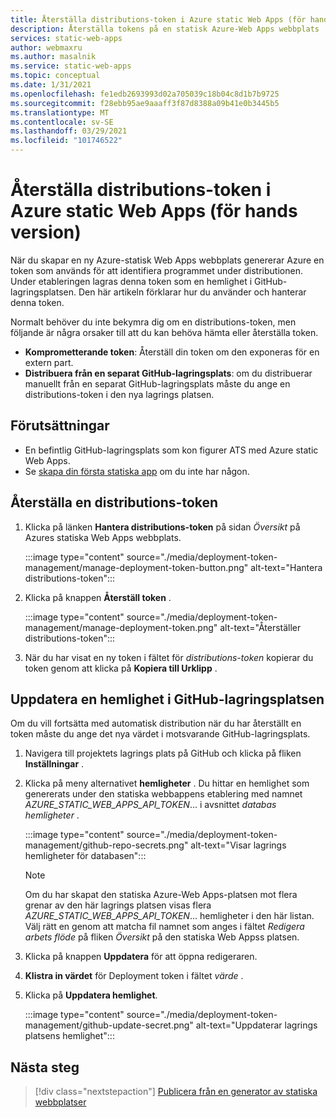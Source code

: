 ```yaml
---
title: Återställa distributions-token i Azure static Web Apps (för hands version)
description: Återställa tokens på en statisk Azure-Web Apps webbplats
services: static-web-apps
author: webmaxru
ms.author: masalnik
ms.service: static-web-apps
ms.topic: conceptual
ms.date: 1/31/2021
ms.openlocfilehash: fe1edb2693993d02a705039c18b04c8d1b7b9725
ms.sourcegitcommit: f28ebb95ae9aaaff3f87d8388a09b41e0b3445b5
ms.translationtype: MT
ms.contentlocale: sv-SE
ms.lasthandoff: 03/29/2021
ms.locfileid: "101746522"
---
```

# <a name="reset-deployment-tokens-in-azure-static-web-apps-preview"></a>Återställa distributions-token i Azure static Web Apps (för hands version)

När du skapar en ny Azure-statisk Web Apps webbplats genererar Azure en token som används för att identifiera programmet under distributionen. Under etableringen lagras denna token som en hemlighet i GitHub-lagringsplatsen. Den här artikeln förklarar hur du använder och hanterar denna token.

Normalt behöver du inte bekymra dig om en distributions-token, men följande är några orsaker till att du kan behöva hämta eller återställa token.

* **Komprometterande token**: Återställ din token om den exponeras för en extern part.
* **Distribuera från en separat GitHub-lagringsplats**: om du distribuerar manuellt från en separat GitHub-lagringsplats måste du ange en distributions-token i den nya lagrings platsen.

## <a name="prerequisites"></a>Förutsättningar

- En befintlig GitHub-lagringsplats som kon figurer ATS med Azure static Web Apps.
- Se [skapa din första statiska app](getting-started.md) om du inte har någon.

## <a name="reset-a-deployment-token"></a>Återställa en distributions-token

1. Klicka på länken **Hantera distributions-token** på sidan _Översikt_ på Azures statiska Web Apps webbplats.

    :::image type="content" source="./media/deployment-token-management/manage-deployment-token-button.png" alt-text="Hantera distributions-token":::

1. Klicka på knappen **Återställ token** .

    :::image type="content" source="./media/deployment-token-management/manage-deployment-token.png" alt-text="Återställer distributions-token":::

1. När du har visat en ny token i fältet för _distributions-token_ kopierar du token genom att klicka på **Kopiera till Urklipp** .


## <a name="update-a-secret-in-the-github-repository"></a>Uppdatera en hemlighet i GitHub-lagringsplatsen

Om du vill fortsätta med automatisk distribution när du har återställt en token måste du ange det nya värdet i motsvarande GitHub-lagringsplats.

1. Navigera till projektets lagrings plats på GitHub och klicka på fliken **Inställningar** .
1. Klicka på meny alternativet **hemligheter** . Du hittar en hemlighet som genererats under den statiska webbappens etablering med namnet _AZURE_STATIC_WEB_APPS_API_TOKEN_... i avsnittet _databas hemligheter_ .

    :::image type="content" source="./media/deployment-token-management/github-repo-secrets.png" alt-text="Visar lagrings hemligheter för databasen":::

    > [!NOTE]
    > Om du har skapat den statiska Azure-Web Apps-platsen mot flera grenar av den här lagrings platsen visas flera _AZURE_STATIC_WEB_APPS_API_TOKEN_... hemligheter i den här listan. Välj rätt en genom att matcha fil namnet som anges i fältet _Redigera arbets flöde_ på fliken _Översikt_ på den statiska Web Appss platsen.

1. Klicka på knappen **Uppdatera** för att öppna redigeraren.
1. **Klistra in värdet** för Deployment token i fältet _värde_ .
1. Klicka på **Uppdatera hemlighet**.

    :::image type="content" source="./media/deployment-token-management/github-update-secret.png" alt-text="Uppdaterar lagrings platsens hemlighet":::

## <a name="next-steps"></a>Nästa steg

> [!div class="nextstepaction"]
> [Publicera från en generator av statiska webbplatser](publish-gatsby.md)
